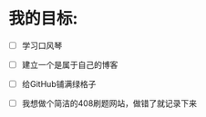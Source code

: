 # **我的目标**: 
-  [ ] 学习口风琴
-  [ ] 建立一个是属于自己的博客
-  [ ] 给GitHub铺满绿格子
-  [ ] 我想做个简洁的408刷题网站，做错了就记录下来
  
